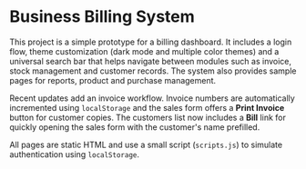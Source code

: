 # Business Billing System

This project is a simple prototype for a billing dashboard. It includes a login
flow, theme customization (dark mode and multiple color themes) and a universal
search bar that helps navigate between modules such as invoice, stock
management and customer records. The system also provides sample pages for
reports, product and purchase management.

Recent updates add an invoice workflow. Invoice numbers are automatically
incremented using `localStorage` and the sales form offers a **Print Invoice**
button for customer copies. The customers list now includes a **Bill** link for
quickly opening the sales form with the customer's name prefilled.

All pages are static HTML and use a small script (`scripts.js`) to simulate
authentication using `localStorage`.

